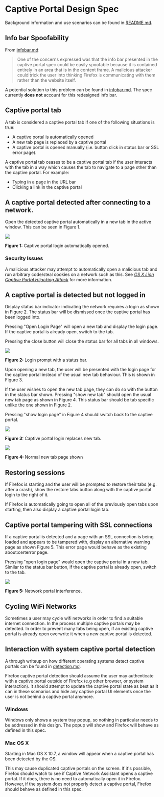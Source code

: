 # Captive Portal Design Spec

Background information and use scenarios can be found in
[README.md](../README.md).

## Info bar Spoofability

From [infobar.md](infobar.md):
> One of the concerns expressed was that the info bar presented in the captive
portal spec could be easily spoofable because it is contained entirely in an
area that is in the content frame. A malicious attacker could trick the user
into thinking Firefox is communicating with them rather than the website itself.

A potential solution to this problem can be found in [infobar.md](infobar.md).
The spec currently **does not** account for this redesigned info bar.

## Captive portal tab

A tab is considered a captive portal tab if one of the following situations is
true:
- A captive portal is automatically opened
- A new tab page is replaced by a captive portal
- A captive portal is opened manually (i.e. button click in status bar or SSL
  error page).

A captive portal tab ceases to be a captive portal tab if the user interacts
with the tab in a way which causes the tab to navigate to a page other than the
captive portal. For example:
- Typing in a page in the URL bar
- Clicking a link in the captive portal


## A captive portal detected after connecting to a network.

Open the detected captive portal automatically in a new tab in the active window.
This can be seen in Figure 1.

![](wifi.login.auto.tab.png)

**Figure 1:** Captive portal login automatically opened.

### Security Issues

A malicious attacker may attempt to automatically open a malicious tab and run
arbitrary code/steal cookies on a network such as this. See
*[OS X Lion Captive Portal Hijacking Attack][cnaHijack]* for more information.

[cnaHijack]:http://www.infosecisland.com/blogview/17138-OS-X-Lion-Captive-Portal-Hijacking-Attack.html


## A captive portal is detected but not logged in

Display status bar indicator indicating the network requires a login as shown in
Figure 2. The status bar will be dismissed once the captive portal has been
logged into.

Pressing "Open Login Page" will open a new tab and display the login page.
If the captive portal is already open, switch to the tab.

Pressing the close button will close the status bar for all tabs in all windows.

![](status.bar.open.login.png)

**Figure 2:** Login prompt with a status bar.

Upon opening a new tab, the user will be presented with the login page for the
captive portal instead of the usual new tab behaviour. This is shown in
Figure 3.

If the user wishes to open the new tab page, they can do so with the button in
the status bar shown. Pressing "show new tab" should open the usual new tab
page as shown in Figure 4. This status bar should be tab specific unlike the one
shown in Figure 2.

Pressing "show login page" in Figure 4 should switch back to the captive portal.

![](wifi.login.new.tab.png)

**Figure 3:** Captive portal login replaces new tab.

![](wifi.login.new.tab.shown.png)

**Figure 4:** Normal new tab page shown

## Restoring sessions

If Firefox is starting and the user will be prompted to restore their tabs
(e.g. after a crash), show the restore tabs button along with the captive portal
login to the right of it.

If Firefox is automatically going to open all of the previously open tabs upon
starting, then also display a captive portal login tab.

## Captive portal tampering with SSL connections

If a captive portal is detected and a page with an SSL connection is being
loaded and appears to be tampered with, display an alternative warning page
as shown Figure 5. This error page would behave as the existing about:certerror
page.

Pressing "open login page" would open the captive portal in a new tab. Similar
to the status bar button, if the captive portal is already open, switch to the
tab.

![](network.portal.interference.png)

**Figure 5:** Network portal interference.

## Cycling WiFi Networks

Sometimes a user may cycle wifi networks in order to find a suitable internet
connection. In the process multiple captive portals may be detected. In order
to prevent many tabs being open, if an existing captive portal is already open
overwrite it when a new captive portal is detected.


## Interaction with system captive portal detection

A through writeup on how different operating systems detect captive portals can
be found in [detection.md](../detection.md).

Firefox captive portal detection should assume the user may authenticate with
a captive portal outside of Firefox (e.g other browser, or system interaction).
It should attempt to update the captive portal state as best as it can in these
scenarios and hide any captive portal UI elements once the user is not behind
a captive portal anymore.

### Windows

Windows only shows a system tray popup, so nothing in particular needs to be
addressed in this design. The popup will show and Firefox will behave as defined
in this spec.

### Mac OS X

Starting in Mac OS X 10.7, a window will appear when a captive portal has been
detected by the OS.

This may cause duplicated captive portals on the screen. If it's possible,
Firefox should watch to see if Captive Network Assistant opens a captive portal.
If it does, there is no need to automatically open it in Firefox. However, if
the system does not properly detect a captive portal, Firefox should behave as
defined in this spec.
